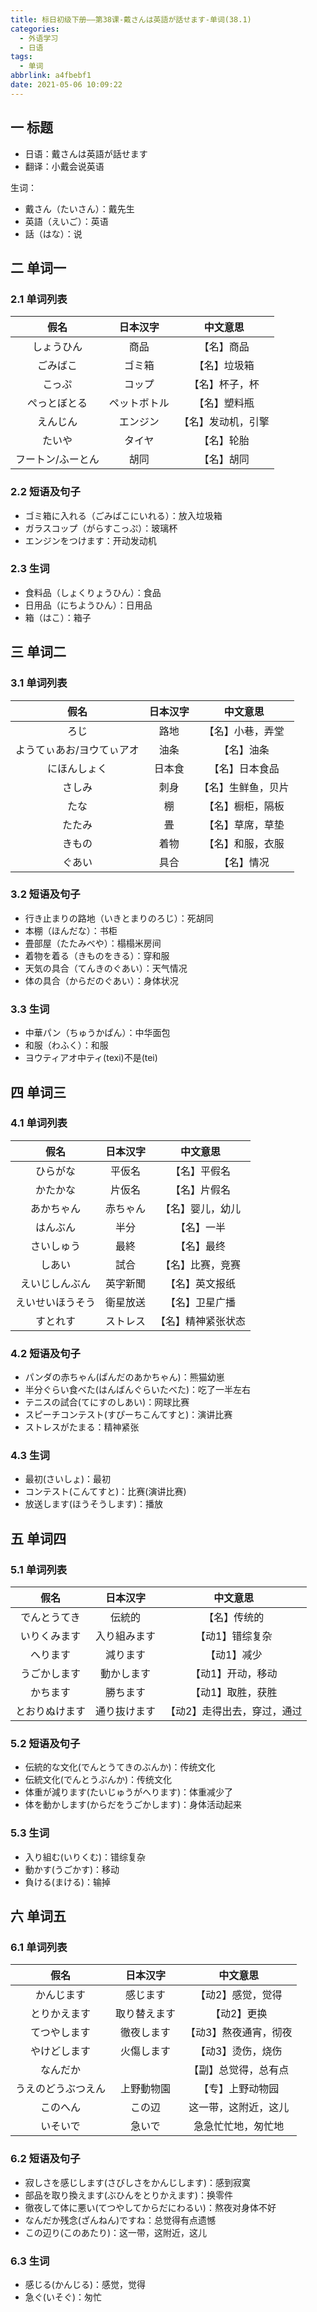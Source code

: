 ```yaml
---
title: 标日初级下册——第38课-戴さんは英語が話せます-单词(38.1)
categories:
  - 外语学习
  - 日语
tags:
  - 单词
abbrlink: a4fbebf1
date: 2021-05-06 10:09:22
---
```

## 一 标题

* 日语：戴さんは英語が話せます
* 翻译：小戴会说英语

<!--more-->

生词：

* 戴さん（たいさん）：戴先生
* 英語（えいご）：英语
* 話（はな）：说

## 二 单词一

### 2.1 单词列表

|       假名        |   日本汉字   |      中文意思      |
| :---------------: | :----------: | :----------------: |
|    しょうひん     |     商品     |     【名】商品     |
|     ごみばこ      |    ゴミ箱    |    【名】垃圾箱    |
|      こっぷ       |    コップ    |   【名】杯子，杯   |
|   ぺっとぼとる    | ペットボトル |    【名】塑料瓶    |
|     えんじん      |   エンジン   | 【名】发动机，引擎 |
|      たいや       |    タイヤ    |     【名】轮胎     |
| フートン/ふーとん |     胡同     |     【名】胡同     |

### 2.2 短语及句子

* ゴミ箱に入れる（ごみばこにいれる）：放入垃圾箱
* ガラスコップ（がらすこっぷ）：玻璃杯
* エンジンをつけます：开动发动机

### 2.3 生词

* 食料品（しょくりょうひん）：食品
* 日用品（にちようひん）：日用品
* 箱（はこ）：箱子

## 三 单词二

### 3.1 单词列表

|           假名            | 日本汉字 |      中文意思      |
| :-----------------------: | :------: | :----------------: |
|           ろじ            |   路地   |  【名】小巷，弄堂  |
| ようてぃあお/ヨウてぃアオ |   油条   |     【名】油条     |
|       にほんしょく        |  日本食  |   【名】日本食品   |
|          さしみ           |   刺身   | 【名】生鲜鱼，贝片 |
|           たな            |    棚    |  【名】橱柜，隔板  |
|          たたみ           |    畳    |  【名】草席，草垫  |
|          きもの           |   着物   |  【名】和服，衣服  |
|          ぐあい           |   具合   |     【名】情况     |

### 3.2 短语及句子

* 行き止まりの路地（いきとまりのろじ）：死胡同
* 本棚（ほんだな）：书柜
* 畳部屋（たたみべや）：榻榻米房间
* 着物を着る（きものをきる）：穿和服
* 天気の具合（てんきのぐあい）：天气情况
* 体の具合（からだのぐあい）：身体状况

### 3.3 生词

* 中華パン（ちゅうかぱん）：中华面包
* 和服（わふく）：和服
* ヨウティアオ中ティ(texi)不是(tei)

## 四 单词三

### 4.1 单词列表

|       假名       | 日本汉字 |      中文意思      |
| :--------------: | :------: | :----------------: |
|     ひらがな     |  平仮名  |    【名】平假名    |
|     かたかな     |  片仮名  |    【名】片假名    |
|    あかちゃん    | 赤ちゃん |  【名】婴儿，幼儿  |
|     はんぶん     |   半分   |     【名】一半     |
|    さいしゅう    |   最終   |     【名】最终     |
|      しあい      |   試合   |  【名】比赛，竞赛  |
|  えいじしんぶん  | 英字新聞 |   【名】英文报纸   |
| えいせいほうそう | 衛星放送 |   【名】卫星广播   |
|     すとれす     | ストレス | 【名】精神紧张状态 |

### 4.2 短语及句子

* パンダの赤ちゃん(ぱんだのあかちゃん)：熊猫幼崽
* 半分ぐらい食べた(はんばんぐらいたべた)：吃了一半左右
* テニスの試合(てにすのしあい)：网球比赛
* スピーチコンテスト(すぴーちこんてすと)：演讲比赛
* ストレスがたまる：精神紧张

### 4.3 生词

* 最初(さいしょ)：最初
* コンテスト(こんてすと)：比赛(演讲比赛)
* 放送します(ほうそうします)：播放

## 五 单词四

### 5.1 单词列表

|      假名      |   日本汉字   |          中文意思           |
| :------------: | :----------: | :-------------------------: |
|  でんとうてき  |    伝統的    |        【名】传统的         |
|  いりくみます  | 入り組みます |       【动1】错综复杂       |
|    へります    |   減ります   |         【动1】减少         |
|  うごかします  |  動かします  |      【动1】开动，移动      |
|    かちます    |   勝ちます   |      【动1】取胜，获胜      |
| とおりぬけます | 通り抜けます | 【动2】走得出去，穿过，通过 |

### 5.2 短语及句子

* 伝統的な文化(でんとうてきのぶんか)：传统文化
* 伝統文化(でんとうぶんか)：传统文化
* 体重が減ります(たいじゅうがへります)：体重减少了
* 体を動かします(からだをうごかします)：身体活动起来

### 5.3 生词

* 入り組む(いりくむ)：错综复杂
* 動かす(うごかす)：移动
* 負ける(まける)：输掉

## 六  单词五

### 6.1 单词列表

|        假名        |   日本汉字   |       中文意思        |
| :----------------: | :----------: | :-------------------: |
|     かんじます     |   感じます   |   【动2】感觉，觉得   |
|    とりかえます    | 取り替えます |      【动2】更换      |
|    てつやします    |  徹夜します  | 【动3】熬夜通宵，彻夜 |
|    やけどします    |  火傷します  |   【动3】烫伤，烧伤   |
|      なんだか      |              | 【副】总觉得，总有点  |
| うえのどうぶつえん |  上野動物園  |   【专】上野动物园    |
|      このへん      |    この辺    | 这一带，这附近，这儿  |
|      いそいで      |    急いで    |  急急忙忙地，匆忙地   |

### 6.2 短语及句子

* 寂しさを感じします(さびしさをかんじします)：感到寂寞
* 部品を取り換えます(ぶひんをとりかえます)：换零件
* 徹夜して体に悪い(てつやしてからだにわるい)：熬夜对身体不好
* なんだか残念(ざんねん)ですね：总觉得有点遗憾
* この辺り(このあたり)：这一带，这附近，这儿

### 6.3 生词

* 感じる(かんじる)：感觉，觉得
* 急ぐ(いそぐ)：匆忙